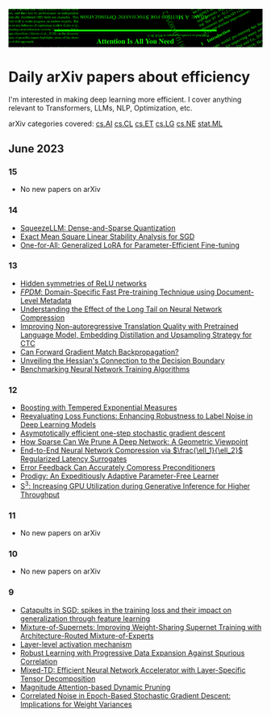 ![arxiv-efficiency](img/arxiv-efficiency-banner.png)

# Daily arXiv papers about efficiency

I'm interested in making deep learning more efficient.
I cover anything relevant to Transformers, LLMs, NLP, Optimization, etc.

arXiv categories covered:
[cs.AI](https://arxiv.org/list/cs.AI/recent)
[cs.CL](https://arxiv.org/list/cs.CL/recent)
[cs.ET](https://arxiv.org/list/cs.ET/recent)
[cs.LG](https://arxiv.org/list/cs.LG/recent)
[cs.NE](https://arxiv.org/list/cs.NE/recent)
[stat.ML](https://arxiv.org/list/stat.ML/recent)

## June 2023

### 15

* No new papers on arXiv

### 14

* [SqueezeLLM: Dense-and-Sparse Quantization](https://arxiv.org/pdf/2306.07629v1.pdf)
* [Exact Mean Square Linear Stability Analysis for SGD](https://arxiv.org/pdf/2306.07850v1.pdf)
* [One-for-All: Generalized LoRA for Parameter-Efficient Fine-tuning](https://arxiv.org/pdf/2306.07967v1.pdf)

### 13

* [Hidden symmetries of ReLU networks](https://arxiv.org/pdf/2306.06179v1.pdf)
* [$`FPDM`$: Domain-Specific Fast Pre-training Technique using Document-Level Metadata](https://arxiv.org/pdf/2306.06190v1.pdf)
* [Understanding the Effect of the Long Tail on Neural Network Compression](https://arxiv.org/pdf/2306.06238v1.pdf)
* [Improving Non-autoregressive Translation Quality with Pretrained Language Model, Embedding Distillation and Upsampling Strategy for CTC](https://arxiv.org/pdf/2306.06345v1.pdf)
* [Can Forward Gradient Match Backpropagation?](https://arxiv.org/pdf/2306.06968v1.pdf)
* [Unveiling the Hessian's Connection to the Decision Boundary](https://arxiv.org/pdf/2306.07104v1.pdf)
* [Benchmarking Neural Network Training Algorithms](https://arxiv.org/pdf/2306.07179v1.pdf)

### 12

* [Boosting with Tempered Exponential Measures](https://arxiv.org/pdf/2306.05487v1.pdf)
* [Reevaluating Loss Functions: Enhancing Robustness to Label Noise in Deep Learning Models](https://arxiv.org/pdf/2306.05497v1.pdf)
* [Asymptotically efficient one-step stochastic gradient descent](https://arxiv.org/pdf/2306.05896v1.pdf)
* [How Sparse Can We Prune A Deep Network: A Geometric Viewpoint](https://arxiv.org/pdf/2306.05857v1.pdf)
* [End-to-End Neural Network Compression via $`\frac{\ell_1}{\ell_2}`$ Regularized Latency Surrogates](https://arxiv.org/pdf/2306.05785v1.pdf)
* [Error Feedback Can Accurately Compress Preconditioners](https://arxiv.org/pdf/2306.06098v1.pdf)
* [Prodigy: An Expeditiously Adaptive Parameter-Free Learner](https://arxiv.org/pdf/2306.06101v1.pdf)
* [S$`^{3}`$: Increasing GPU Utilization during Generative Inference for Higher Throughput](https://arxiv.org/pdf/2306.06000v1.pdf)

### 11

* No new papers on arXiv

### 10

* No new papers on arXiv

### 9

* [Catapults in SGD: spikes in the training loss and their impact on generalization through feature learning](https://arxiv.org/pdf/2306.04815v1.pdf)
* [Mixture-of-Supernets: Improving Weight-Sharing Supernet Training with Architecture-Routed Mixture-of-Experts](https://arxiv.org/pdf/2306.04845v1.pdf)
* [Layer-level activation mechanism](https://arxiv.org/pdf/2306.04940v1.pdf)
* [Robust Learning with Progressive Data Expansion Against Spurious Correlation](https://arxiv.org/pdf/2306.04949v1.pdf)
* [Mixed-TD: Efficient Neural Network Accelerator with Layer-Specific Tensor Decomposition](https://arxiv.org/pdf/2306.05021v1.pdf)
* [Magnitude Attention-based Dynamic Pruning](https://arxiv.org/pdf/2306.05056v1.pdf)
* [Correlated Noise in Epoch-Based Stochastic Gradient Descent: Implications for Weight Variances](https://arxiv.org/pdf/2306.05300v1.pdf)

